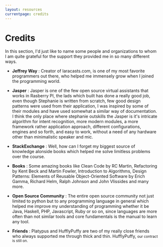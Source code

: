 ```yaml
---
layout: resources
currentpage: credits
---
```


# Credits

In this section, I'd just like to name some people and organizations to whom I am quite grateful for the support they provided me in so many different ways.

- **Jeffrey Way** : Creator of laracasts.com, is one of my most favorite programmers out there, who helped me immensely grow when I joined the programming world.

- **Jasper** : Jasper is one of the few open source virtual assistants that works in Rasberry PI, the lads which built has done a really good job, even though Stephanie is written from scratch, few good design patterns were used from their application, I was inspired by some of their modules and have used somewhat a similar way of documentation. I think the only place where stephanie outskills the Jasper is it's intricate algorithm for intent recognition, more modern modules, a more framework rather application approach, different configurations, engines and so forth, and easy to work, without a need of any hardware other than minimalistic speaker and mic.

- **StackExchange** : Well, how can I forget my biggest source of knowledge alonside books which helped me solve limitless problems over the course.

- **Books** : Some amazing books like Clean Code by RC Martin, Refactoring by Kent Beck and Martin Fowler, Introduction to Algorithms, Design Patterns: Elements of Reusable Object-Oriented Software by Erich Gamma, Richard Helm, Ralph Johnson and John Vlissides and many more.

- **Open Source Community** : The entire open source community not just limited to python but to any programming language in general which helped me improve my understanding of programming whether it be Java, Haskell, PHP, Javascript, Ruby or so on, since languages are more often than not similar tools and core fundamentals is the manual to learn any tool.

- **Friends** : Platypus and HufflyPuffy are two of my really close friends who always supported me through thick and thin. HufflyPuffy, <small> our contract is still on. </small>
